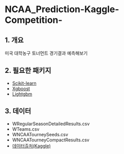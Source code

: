 

# NCAA_Prediction-Kaggle-Competition-
## 1. 개요
미국 대학농구 토너먼트 경기결과 예측해보기
## 2. 필요한 패키지
- [Scikit-learn](https://scikit-learn.org/stable/)
- [Xgboost](https://xgboost.readthedocs.io/en/latest/)
- [Lightgbm](https://lightgbm.readthedocs.io/en/latest/)

## 3. 데이터
- WRegularSeasonDetailedResults.csv
- WTeams.csv
- WNCAATourneySeeds.csv
- WNCAATourneyCompactResults.csv
- [데이터츨처(Kaggle)](https://www.kaggle.com/c/womens-machine-learning-competition-2019/data)
